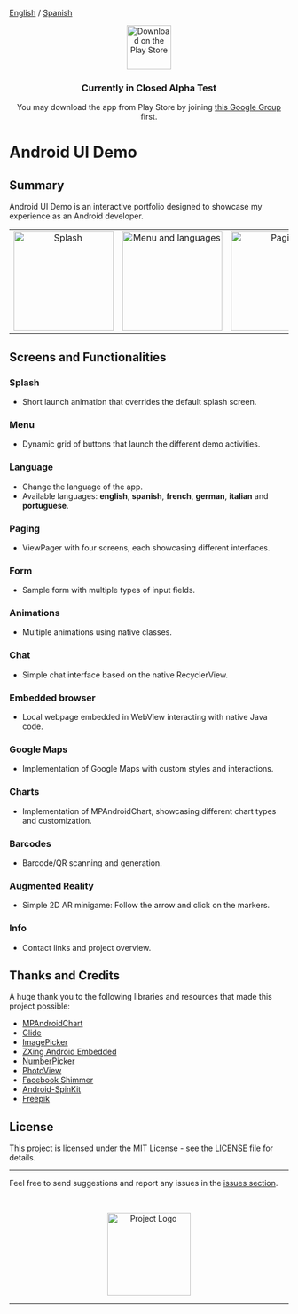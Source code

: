 [English](README.md) / [Spanish](README_es.md)

<p align="center">
  <a href="https://play.google.com/store/apps/details?id=com.java.uidemo" target="_blank">
    <img src="https://play.google.com/intl/en_us/badges/images/generic/en_badge_web_generic.png" alt="Download on the Play Store" height="80"/>
  </a>
</p>
<h3 align="center">
  Currently in Closed Alpha Test
</h3>
<p align="center">
  You may download the app from Play Store by joining <a href="https://groups.google.com/g/fc-apps-closed-testing" target="_blank">this Google Group</a> first.
</p>

# Android UI Demo

## Summary

Android UI Demo is an interactive portfolio designed to showcase my experience as an Android developer.

<table align="center">
  <tr>
    <td align="center"><img src="https://i.giphy.com/media/v1.Y2lkPTc5MGI3NjExYWlvY2wzam1ldWZ1MjV2bXhrc3lyNnU2aGFyMGxpNjFraXdkYzd1NiZlcD12MV9pbnRlcm5hbF9naWZfYnlfaWQmY3Q9Zw/7FKjfI7FEYuvoNIaFx/giphy.gif" alt="Splash" width="180"/></td>
    <td align="center"><img src="https://i.giphy.com/media/v1.Y2lkPTc5MGI3NjExeGRqYmlvcjEyZXN5Mm83ZWdkYm9qczZ3aWVlOGJsaTBmYnlsM3RoMyZlcD12MV9pbnRlcm5hbF9naWZfYnlfaWQmY3Q9Zw/lJUTN18kx9CUJuAtVF/giphy.gif" alt="Menu and languages" width="180"/></td>
    <td align="center"><img src="https://i.giphy.com/media/v1.Y2lkPTc5MGI3NjExdGx1emJpMTV5Z3l4MTIwc3A3Nnh1ODU2amlpN2I0cm5ueDdrZTZhdCZlcD12MV9pbnRlcm5hbF9naWZfYnlfaWQmY3Q9Zw/LqLSuq8rC5QzBZ0ZFa/giphy.gif" alt="Paging" width="180"/></td>
    <td align="center"><img src="https://i.giphy.com/media/v1.Y2lkPTc5MGI3NjExaG82NXRueHY2dTdqZnljemRybjhid3NncWFlMW85bWFheTAxZHkyeCZlcD12MV9pbnRlcm5hbF9naWZfYnlfaWQmY3Q9Zw/3mww9UNAaKkSBcPvCc/giphy.gif" alt="Google Maps" width="180"/></td>
  </tr>
</table>

## Screens and Functionalities

### Splash
  - Short launch animation that overrides the default splash screen.

### Menu
  - Dynamic grid of buttons that launch the different demo activities.

### Language
  - Change the language of the app.
  - Available languages: **english**, **spanish**, **french**, **german**, **italian** and **portuguese**.

### Paging
  - ViewPager with four screens, each showcasing different interfaces.
    
### Form
  - Sample form with multiple types of input fields.
    
### Animations
  - Multiple animations using native classes.
    
### Chat
  - Simple chat interface based on the native RecyclerView.
  
### Embedded browser
  - Local webpage embedded in WebView interacting with native Java code.

### Google Maps
  - Implementation of Google Maps with custom styles and interactions.

### Charts
  - Implementation of MPAndroidChart, showcasing different chart types and customization.

### Barcodes
  - Barcode/QR scanning and generation.

### Augmented Reality
  - Simple 2D AR minigame: Follow the arrow and click on the markers.

### Info
  - Contact links and project overview.

## Thanks and Credits

A huge thank you to the following libraries and resources that made this project possible:

- [MPAndroidChart](https://github.com/PhilJay/MPAndroidChart)
- [Glide](https://github.com/bumptech/glide)
- [ImagePicker](https://github.com/Dhaval2404/ImagePicker)
- [ZXing Android Embedded](https://github.com/journeyapps/zxing-android-embedded)
- [NumberPicker](https://github.com/ShawnLin013/NumberPicker)
- [PhotoView](https://github.com/Baseflow/PhotoView)
- [Facebook Shimmer](https://github.com/facebookarchive/shimmer-android)
- [Android-SpinKit](https://github.com/ybq/Android-SpinKit)
- [Freepik](https://www.flaticon.com/search?author_id=1)

## License

This project is licensed under the MIT License - see the [LICENSE](./LICENSE) file for details.

---

Feel free to send suggestions and report any issues in the [issues section](https://github.com/Fernando-Carrera-Salas/Android-UI-Demo/issues).

<br/>
<p align="center">
  <img src="https://play-lh.googleusercontent.com/byXZeLlj4aVPURKMhQ9UMLG4J-jW6v2L1kGL3bxsqS6LCJ1sqXZ2ixchZUdKhAbFVmBB=w240-h480-rw" height="150" alt="Project Logo"/>
</p>

---
